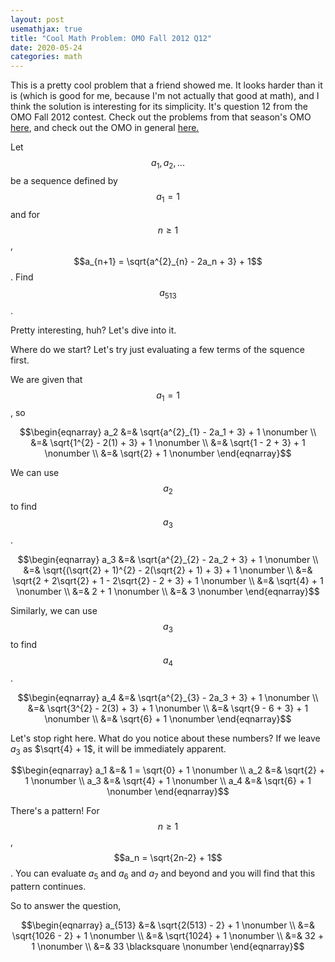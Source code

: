 ```yaml
---
layout: post
usemathjax: true
title: "Cool Math Problem: OMO Fall 2012 Q12"
date: 2020-05-24
categories: math
---
```


This is a pretty cool problem that a friend showed me. It looks harder than it is (which is good for me, because I'm not actually that good at math), and I think the solution is interesting for its simplicity. It's question 12 from the OMO Fall 2012 contest. Check out the problems from that season's OMO [here](http://internetolympiad.org/archive/OMOFall12/OMOFall12Probs.pdf), and check out the OMO in general [here.](http://internetolympiad.org/)

Let $$a_1,a_2,...$$ be a sequence defined by $$a_1 = 1$$ and for $$n \geq 1$$, $$a_{n+1} = \sqrt{a^{2}_{n} - 2a_n + 3} + 1$$. Find $$a_{513}$$.

Pretty interesting, huh? Let's dive into it.

Where do we start? Let's try just evaluating a few terms of the squence first.

We are given that $$a_1 = 1$$, so

$$\begin{eqnarray} 
a_2 &=& \sqrt{a^{2}_{1} - 2a_1 + 3} + 1      \nonumber \\
  &=& \sqrt{1^{2} - 2(1) + 3} + 1 \nonumber \\
  &=& \sqrt{1 - 2 + 3} + 1 \nonumber \\
  &=& \sqrt{2} + 1 \nonumber
\end{eqnarray}$$

We can use $$a_2$$ to find $$a_3$$.

$$\begin{eqnarray} 
a_3 &=& \sqrt{a^{2}_{2} - 2a_2 + 3} + 1      \nonumber \\
  &=& \sqrt{(\sqrt{2} + 1)^{2} - 2(\sqrt{2} + 1) + 3} + 1 \nonumber \\
  &=& \sqrt{2 + 2\sqrt{2} + 1 - 2\sqrt{2} - 2 + 3} + 1 \nonumber \\
  &=& \sqrt{4} + 1 \nonumber \\
  &=& 2 + 1 \nonumber \\
  &=& 3 \nonumber
\end{eqnarray}$$

Similarly, we can use $$a_3$$ to find $$a_4$$.

$$\begin{eqnarray} 
a_4 &=& \sqrt{a^{2}_{3} - 2a_3 + 3} + 1      \nonumber \\
  &=& \sqrt{3^{2} - 2(3) + 3} + 1 \nonumber \\
  &=& \sqrt{9 - 6 + 3} + 1 \nonumber \\
  &=& \sqrt{6} + 1 \nonumber
\end{eqnarray}$$

Let's stop right here. What do you notice about these numbers? If we leave $a_3$ as $\sqrt{4} + 1$, it will be immediately apparent.

$$\begin{eqnarray}
a_1 &=& 1 = \sqrt{0} + 1 \nonumber \\
a_2 &=& \sqrt{2} + 1 \nonumber \\
a_3 &=& \sqrt{4} + 1 \nonumber \\
a_4 &=& \sqrt{6} + 1 \nonumber
\end{eqnarray}$$

There's a pattern! For $$n \geq 1$$, $$a_n = \sqrt{2n-2} + 1$$. You can evaluate $a_5$ and $a_6$ and $a_7$ and beyond and you will find that this pattern continues.

So to answer the question, 

$$\begin{eqnarray}
a_{513} &=& \sqrt{2(513) - 2} + 1 \nonumber \\
   &=& \sqrt{1026 - 2} + 1 \nonumber \\
   &=& \sqrt{1024} + 1 \nonumber \\
   &=& 32 + 1 \nonumber \\
   &=& 33 \blacksquare \nonumber
\end{eqnarray}$$



